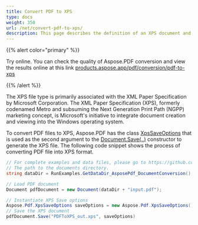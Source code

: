 ```yaml
---
title: Convert PDF to XPS
type: docs
weight: 350
url: /net/convert-pdf-to-xps/
description: This page describes the definition of an XPS document and how to use it. With Aspose.PDF for .NET you may convert PDF to XPS using XpsSaveOptions class. 
---
```


{{% alert color="primary" %}}

Try online. You can check the quality of Aspose.PDF conversion and view the results online at this link [products.aspose.app/pdf/conversion/pdf-to-xps](https://products.aspose.app/pdf/conversion/pdf-to-xps)

{{% /alert %}}

The XPS file type is primarily associated with the XML Paper Specification by Microsoft Corporation. The XML Paper Specification (XPS), formerly codenamed Metro and subsuming the Next Generation Print Path (NGPP) marketing concept, is Microsoft's initiative to integrate document creation and viewing into the Windows operating system.

To convert PDF files to XPS, Aspose.PDF has the class [XpsSaveOptions](https://apireference.aspose.com/net/pdf/aspose.pdf/xpssaveoptions) that is used as the second argument to the [Document.Save(..)](https://apireference.aspose.com/pdf/net/aspose.pdf/document/constructors/main) constructor to generate the XPS file. The following code snippet shows the process of converting PDF file into XPS format.

```csharp
// For complete examples and data files, please go to https://github.com/aspose-pdf/Aspose.PDF-for-.NET
// The path to the documents directory.
string dataDir = RunExamples.GetDataDir_AsposePdf_DocumentConversion();

// Load PDF document
Document pdfDocument = new Document(dataDir + "input.pdf");

// Instantiate XPS Save options
Aspose.Pdf.XpsSaveOptions saveOptions = new Aspose.Pdf.XpsSaveOptions();
// Save the XPS document
pdfDocument.Save("PDFToXPS_out.xps", saveOptions)
```
